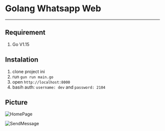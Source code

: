 # Golang Whatsapp Web
___

## Requirement
1. Go V1.15

## Instalation
1. clone project ini
1. run `gun run main.go`
1. open `http://localhost:8000`
1. basih auth: `username: dev` and `password: 2104`

## Picture

![HomePage](https://i.ibb.co/6b1FWM4/Screen-Shot-2021-01-10-at-6-50-45-PM.png)

![SendMessage](https://i.ibb.co/QvW3sv7/Screen-Shot-2021-01-10-at-6-51-05-PM.png)